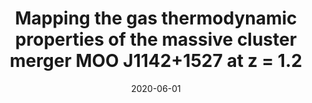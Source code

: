 ---
title: "Mapping the gas thermodynamic properties of the massive cluster merger MOO J1142+1527 at z = 1.2"
collection: "co_procs"
permalink: /publications/2020EPJWC.22800026R
date: 2020-06-01
venue: "mm Universe @ NIKA2 - Observing the mm Universe with the NIKA2 Camera"
citation: "Ruppin, F., Adam, R., Ade, P., et al. (2020), mm Universe @ NIKA2 - Observing the mm Universe with the NIKA2 Camera, 228, 00026."
---